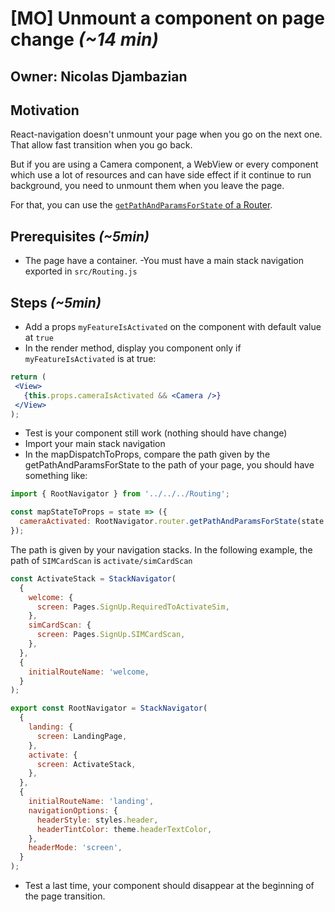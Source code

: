 # [MO] Unmount a component on page change *(~14 min)*

## Owner: Nicolas Djambazian

## Motivation

React-navigation doesn't unmount your page when you go on the next one. That allow fast transition when you go back.

But if you are using a Camera component, a WebView or every component which use a lot of resources and can have side effect if it continue to run background, you need to unmount them when you leave the page.

For that, you can use the [`getPathAndParamsForState` of a Router](https://reactnavigation.org/docs/routers/api).

## Prerequisites *(~5min)*
 - The page have a container.
  -You must have a main stack navigation exported in `src/Routing.js`


## Steps *(~5min)*

 - Add a props `myFeatureIsActivated` on the component with default value at `true`
 - In the render method, display you component only if `myFeatureIsActivated` is at true:

 ```jsx
return ( 
  <View>
    {this.props.cameraIsActivated && <Camera />}
  </View>
);

 ```

- Test is your component still work (nothing should have change)
- Import your main stack navigation
- In the mapDispatchToProps, compare the path given by the getPathAndParamsForState to the path of your page, you should have something like:

```jsx
import { RootNavigator } from '../../../Routing';

const mapStateToProps = state => ({
  cameraActivated: RootNavigator.router.getPathAndParamsForState(state.navigation).path === 'path/of/the/page/in/navigation/stacks',
});
```

The path is given by your navigation stacks. In the following example, the path of `SIMCardScan` is `activate/simCardScan`

```jsx
const ActivateStack = StackNavigator(
  {
    welcome: {
      screen: Pages.SignUp.RequiredToActivateSim,
    },
    simCardScan: {
      screen: Pages.SignUp.SIMCardScan,
    },
  },
  {
    initialRouteName: 'welcome,
  }
);

export const RootNavigator = StackNavigator(
  {
    landing: {
      screen: LandingPage,
    },
    activate: {
      screen: ActivateStack,
    },
  },
  {
    initialRouteName: 'landing',
    navigationOptions: {
      headerStyle: styles.header,
      headerTintColor: theme.headerTextColor,
    },
    headerMode: 'screen',
  }
);
```

- Test a last time, your component should disappear at the beginning of the page transition.

